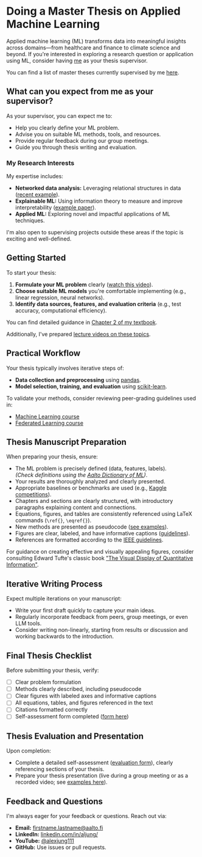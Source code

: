 # Doing a Master Thesis on Applied Machine Learning

Applied machine learning (ML) transforms data into meaningful insights across domains—from healthcare and finance to climate science and beyond. If you're interested in exploring a research question or application using ML, consider having [me](https://machinelearningforall.github.io/about/) as your thesis supervisor.

You can find a list of master theses currently supervised by me [here](material/MasterThesisSupervisedCurrent.pdf).

## What can you expect from me as your supervisor?

As your supervisor, you can expect me to:

- Help you clearly define your ML problem.
- Advise you on suitable ML methods, tools, and resources.
- Provide regular feedback during our group meetings.
- Guide you through thesis writing and evaluation.

### My Research Interests

My expertise includes:

- **Networked data analysis:** Leveraging relational structures in data ([recent example](https://arxiv.org/abs/2105.12769)).
- **Explainable ML:** Using information theory to measure and improve interpretability ([example paper](https://ieeexplore.ieee.org/document/9089200)).
- **Applied ML:** Exploring novel and impactful applications of ML techniques.

I'm also open to supervising projects outside these areas if the topic is exciting and well-defined.

## Getting Started

To start your thesis:

1. **Formulate your ML problem** clearly ([watch this video](https://youtu.be/2q5jpvD-638)).
2. **Choose suitable ML models** you're comfortable implementing (e.g., linear regression, neural networks).
3. **Identify data sources, features, and evaluation criteria** (e.g., test accuracy, computational efficiency).

You can find detailed guidance in [Chapter 2 of my textbook](https://primo.aalto.fi/discovery/openurl?institution=358AALTO_INST&vid=358AALTO_INST:VU1&ctx_enc=info:ofi%2FencUTF-8&rft_val_fmt=info:ofi%2Fkev:fmt:book&rft.pub=Springer&rft_id=info:doi%2F10.1007%2F978-981-16-8193-6).

Additionally, I've prepared [lecture videos on these topics](https://youtube.com/playlist?list=PLrbn2dGrLJK9zB7pdEd8QOtmC9-eoqoch).

## Practical Workflow

Your thesis typically involves iterative steps of:

- **Data collection and preprocessing** using [pandas](https://pandas.pydata.org/).
- **Model selection, training, and evaluation** using [scikit-learn](https://scikit-learn.org/).

To validate your methods, consider reviewing peer-grading guidelines used in:

- [Machine Learning course](material/CS_C3240_PeerReview.pdf)
- [Federated Learning course](material/CS_E4740_PeerReview.pdf)

## Thesis Manuscript Preparation

When preparing your thesis, ensure:

- The ML problem is precisely defined (data, features, labels).  
  *(Check definitions using the [Aalto Dictionary of ML](https://aaltodictionaryofml.github.io/))*.
- Your results are thoroughly analyzed and clearly presented.
- Appropriate baselines or benchmarks are used (e.g., [Kaggle competitions](https://kaggle.com)).
- Chapters and sections are clearly structured, with introductory paragraphs explaining content and connections.
- Equations, figures, and tables are consistently referenced using LaTeX commands (`\ref{}`, `\eqref{}`).
- New methods are presented as pseudocode ([see examples](https://www.overleaf.com/learn/latex/Algorithms)).
- Figures are clear, labeled, and have informative captions ([guidelines](https://www.scu.edu/media/offices/provost/writing-center/resources/Tips-Figure-Captions.pdf)).
- References are formatted according to the [IEEE guidelines](https://journals.ieeeauthorcenter.ieee.org/wp-content/uploads/sites/7/IEEE_Reference_Guide.pdf).

For guidance on creating effective and visually appealing figures, consider consulting Edward Tufte's classic 
book ["The Visual Display of Quantitative Information"](https://www.edwardtufte.com/tufte/books_vdqi).

## Iterative Writing Process

Expect multiple iterations on your manuscript:

- Write your first draft quickly to capture your main ideas.
- Regularly incorporate feedback from peers, group meetings, or even LLM tools.
- Consider writing non-linearly, starting from results or discussion and working backwards to the introduction.

## Final Thesis Checklist

Before submitting your thesis, verify:

- [ ] Clear problem formulation
- [ ] Methods clearly described, including pseudocode
- [ ] Clear figures with labeled axes and informative captions
- [ ] All equations, tables, and figures referenced in the text
- [ ] Citations formatted correctly
- [ ] Self-assessment form completed ([form here](material/Statement_template_CCIS.docx))

## Thesis Evaluation and Presentation

Upon completion:

- Complete a detailed self-assessment ([evaluation form](material/Statement_template_CCIS.docx)), clearly referencing sections of your thesis.
- Prepare your thesis presentation (live during a group meeting or as a recorded video; see [examples here](https://youtube.com/playlist?list=PLrbn2dGrLJK8xt7j0tvaL0uMCdrtQ7JY2)).

## Feedback and Questions

I'm always eager for your feedback or questions. Reach out via:

- **Email:** firstname.lastname@aalto.fi  
- **LinkedIn:** [linkedin.com/in/aljung/](https://www.linkedin.com/in/aljung/)  
- **YouTube:** [@alexjung111](https://www.youtube.com/@alexjung111)  
- **GitHub:** Use issues or pull requests.
